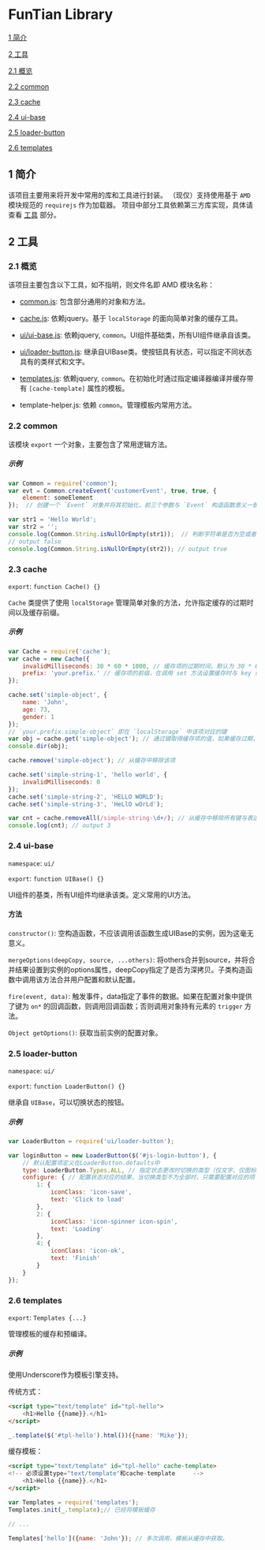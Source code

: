 # FunTian Library



[1 简介](#1-简介)

[2 工具](#2-工具)

[2.1 概览](#21-概览)
		
[2.2 common](#22-common)
	
[2.3 cache](#23-cache)

[2.4 ui-base](#24-ui-base)

[2.5 loader-button](#25-loader-button)

[2.6 templates](#26-templates)
		



## 1 简介

该项目主要用来将开发中常用的库和工具进行封装。
（现仅）支持使用基于 `AMD` 模块规范的 `requirejs` 作为加载器。
项目中部分工具依赖第三方库实现，具体请查看 [工具](#2-工具) 部分。

## 2 工具

### 2.1 概览

该项目主要包含以下工具，如不指明，则文件名即 AMD 模块名称：

- [common.js](#22-common): 包含部分通用的对象和方法。

- [cache.js](#23-cache): 依赖jquery。基于 `localStorage` 的面向简单对象的缓存工具。

- [ui/ui-base.js](#24-ui-base): 依赖jquery, `common`。UI组件基础类，所有UI组件继承自该类。

- [ui/loader-button.js](#25-loader-button): 继承自UIBase类。使按钮具有状态，可以指定不同状态具有的类样式和文字。

- [templates.js](#26-templates): 依赖jquery, `common`。在初始化时通过指定编译器编译并缓存带有 `[cache-template]` 属性的模板。

- template-helper.js: 依赖 `common`。管理模板内常用方法。



### 2.2 common

该模块 `export` 一个对象，主要包含了常用逻辑方法。

##### 示例

``` javascript
var Common = require('common');
var evt = Common.createEvent('customerEvent', true, true, {
	element: someElement
});  // 创建一个 `Event` 对象并将其初始化，前三个参数与 `Event` 构造函数意义一致，最后一个参数为可选参数，如果该参数有值，则会被设置在返回的 `Event` 实例的 `data` 属性上。

var str1 = 'Hello World';
var str2 = '';
console.log(Common.String.isNullOrEmpty(str1));  // 判断字符串是否为空或者空字符串
// output false
console.log(Common.String.isNullOrEmpty(str2)); // output true
```


### 2.3 cache

`export`: `function Cache() {}`

`Cache` 类提供了使用 `localStorage` 管理简单对象的方法，允许指定缓存的过期时间以及缓存前缀。

##### 示例

``` javascript
var Cache = require('cache');
var cache = new Cache({
    invalidMilliseconds: 30 * 60 * 1000, // 缓存项的过期时间，默认为 30 * 60 * 1000 毫秒
    prefix: 'your.prefix.' // 缓存项的前缀，在调用 set 方法设置缓存时与 key 组合成为缓存的键。默认为 cache.
});

cache.set('simple-object', {
	name: 'John',
	age: 73,
	gender: 1
});
// `your.prefix.simple-object` 即在 `localStorage` 中该项对应的键
var obj = cache.get('simple-object'); // 通过键取得缓存项的值，如果缓存过期，将返回 `null`。
console.dir(obj);

cache.remove('simple-object'); // 从缓存中移除该项

cache.set('simple-string-1', 'hello world', {
	invalidMilliseconds: 0
});
cache.set('simple-string-2', 'HELLO WORLD');
cache.set('simple-string-3', 'HeLlO wOrLd');

var cnt = cache.removeAll(/simple-string-\d+/); // 从缓存中移除所有键与表达式匹配的项。参数为空指定前缀的，将构造一个以前缀字符串起始的正则表达式进行匹配，否则不会移除任何项
console.log(cnt); // output 3
```

### 2.4 ui-base

`namespace`: `ui/`

`export`: `function UIBase() {}`

UI组件的基类，所有UI组件均继承该类。定义常用的UI方法。

#### 方法

`constructor()`: 空构造函数，不应该调用该函数生成UIBase的实例，因为这毫无意义。

`mergeOptions(deepCopy, source, ...others)`: 将others合并到source，并将合并结果设置到实例的options属性，deepCopy指定了是否为深拷贝。子类构造函数中调用该方法合并用户配置和默认配置。

`fire(event, data)`: 触发事件，data指定了事件的数据。如果在配置对象中提供了键为 `on*` 的回调函数，则调用回调函数；否则调用对象持有元素的 `trigger` 方法。

`Object getOptions()`: 获取当前实例的配置对象。


### 2.5 loader-button

`namespace`: `ui/`

`export`: `function LoaderButton() {}` 

继承自 `UIBase`，可以切换状态的按钮。

##### 示例

```javascript
var LoaderButton = require('ui/loader-button');

var loginButton = new LoaderButton($('#js-login-button'), {
	// 默认配置项定义在LoaderButton.defaults中
	type: LoaderButton.Types.ALL, // 指定状态更改时切换的类型（仅文字、仅图标或全部）
	configure: { // 配置状态对应的结果，当切换类型不为全部时，只需要配置对应的项
		1: {
			iconClass: 'icon-save',
			text: 'Click to load'
		},
		2: {
			iconClass: 'icon-spinner icon-spin',
			text: 'Loading'
		},
		4: {
			iconClass: 'icon-ok',
			text: 'Finish'
		}
	}
});
```


### 2.6 templates

`export`: `Templates {...}`

管理模板的缓存和预编译。


##### 示例

使用Underscore作为模板引擎支持。

传统方式：
```html
<script type="text/template" id="tpl-hello">
	<h1>Hello {{name}}.</h1>
</script>
```

```javascript
_.template($('#tpl-hello').html())({name: 'Mike'});
```

缓存模板：
```html
<script type="text/template" id="tpl-hello" cache-template>
<!-- 必须设置type="text/template"和cache-template	 -->
	<h1>Hello {{name}}.</h1>
</script>
```

```javascript
var Templates = require('templates');
Templates.init(_.template);// 已经将模板缓存

// ...

Templates['hello']({name: 'John'}); // 多次调用，模板从缓存中获取。
```